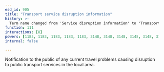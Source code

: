 ```yaml
---
esd_id: 905
title: "Transport service disruption information"
history: >-
  Term name changed from 'Service disruption information' to 'Transport - service disruption information' in version 3.00.
function: 111
interactions: [8]
powers: [1183, 1183, 1183, 1183, 1183, 3148, 3148, 3148, 3148, 3148, 3148, 3148, 3148]
internal: false

---
```


Notification to the public of any current travel problems causing disruption to public transport services in the local area.

